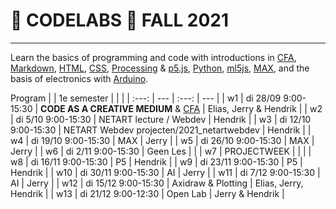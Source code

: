 # :rocket: CODELABS :new_moon_with_face: FALL 2021
___
Learn the basics of programming and code with introductions in [CFA](https://www.contextfreeart.org/), [Markdown](https://en.wikipedia.org/wiki/Markdown), [HTML](https://en.wikipedia.org/wiki/HTML), [CSS](https://en.wikipedia.org/wiki/Cascading_Style_Sheets), [Processing](https://processing.org/) &amp; [p5.js](https://p5js.org/), [Python](https://en.wikipedia.org/wiki/Python_(programming_language)), [ml5js](https://ml5js.org/), [MAX](https://cycling74.com/), and the basis of electronics with [Arduino](https://www.arduino.cc/).


Program
| | 1e semester |       |     |
| :---: | --- | :---: | --- |
| w1 | di 28/09 9:00-15:30 | **CODE AS A CREATIVE MEDIUM** & [CFA](2021_CFA) | Elias, Jerry & Hendrik |
| w2 | di 5/10 9:00-15:30   | NETART lecture / Webdev  | Hendrik |
| w3 | di 12/10 9:00-15:30  | NETART Webdev projecten/2021_netartwebdev | Hendrik |
| w4 | di 19/10 9:00-15:30  | MAX | Jerry |
| w5 | di 26/10 9:00-15:30  | MAX | Jerry |
| w6 | di 2/11 9:00-15:30   | Geen Les |  |
| w7 | PROJECTWEEK |  |  |
| w8 | di 16/11  9:00-15:30 | P5 | Hendrik |
| w9 | di 23/11 9:00-15:30  | P5 | Hendrik |
| w10 | di 30/11 9:00-15:30 | AI | Jerry |
| w11 | di 7/12 9:00-15:30 | AI  | Jerry |
| w12 | di 15/12 9:00-15:30 | Axidraw & Plotting | Elias, Jerry, Hendrik |
| w13 | di 21/12 9:00-12:30 | Open Lab | Jerry & Hendrik |

